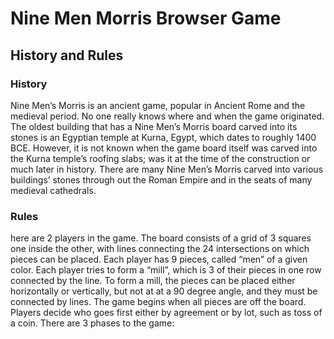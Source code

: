 
# Nine Men Morris Browser Game

## History and Rules
### History
Nine Men’s Morris is an ancient game, popular in Ancient Rome and the medieval period. No one really knows where and when the game originated. The oldest building that has a Nine Men’s Morris board carved into its stones is an Egyptian temple at Kurna, Egypt, which dates to roughly 1400 BCE. However, it is not known when the game board itself was carved into the Kurna temple’s roofing slabs; was it at the time of the construction or much later in history. There are many Nine Men’s Morris carved into various buildings’ stones through out the Roman Empire and in the seats of many medieval cathedrals.


### Rules
here are 2 players in the game.
The board consists of a grid of 3 squares one inside the other, with lines connecting the 24 intersections on which pieces can be placed.
Each player has 9 pieces, called “men” of a given color.
Each player tries to form a “mill”, which is 3 of their pieces in one row connected by the line. To form a mill, the pieces can be placed either horizontally or vertically, but not at at a 90 degree angle, and they must be connected by lines.
The game begins when all pieces are off the board.
Players decide who goes first either by agreement or by lot, such as toss of a coin.
There are 3 phases to the game:



